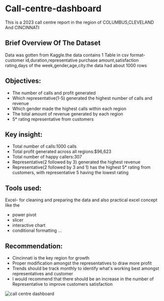  # Call-centre-dashboard
This is a 2023 call centre report in the region of COLUMBUS,CLEVELAND And CINCINNATI 

## Brief Overview Of The Dataset 
Data was gotten from Kaggle.the data contains 1 Table in csv format-customer id,duration,representative
purchase amount,satisfaction rating,days of the week,gender,age,city.the data had about 1000 rows

## Objectives:
* The number of calls and profit generated
* Which representative(1-5) generated  the highest number of calls and revenue
* Which gender made the highest calls within each region
* The total amount of revenue generated by each region
* 5* rating representative from customers

## Key insight:
* Total number of calls:1000 calls
* Total profit generated across all regions:$96,623
* Total number of happy callers:307
* Representative(2 followed by 3) generated the highest revenue 
* Representative(2 followed by 3 and 1) has the highest 5* rating from customers, with representative 5 having the lowest rating

## Tools used:
Excel- for cleaning and preparing the data and also practical excel concept like the
* power pivot
* slicer
* interactive chart
* conditional formatting
...
## Recommendation:
* Cincinnati is the key region for growth
* Proper modification amongst the representatives to draw more profit
* Trends should be track monthly to identify what's working best amongst representatives and customer
* I would recommend that there should be an increase in the number of Representative to improve customers satisfaction

![call centre dashboard](https://github.com/user-attachments/assets/f6f5dcee-9657-4552-be6e-eba956ae77b0)





